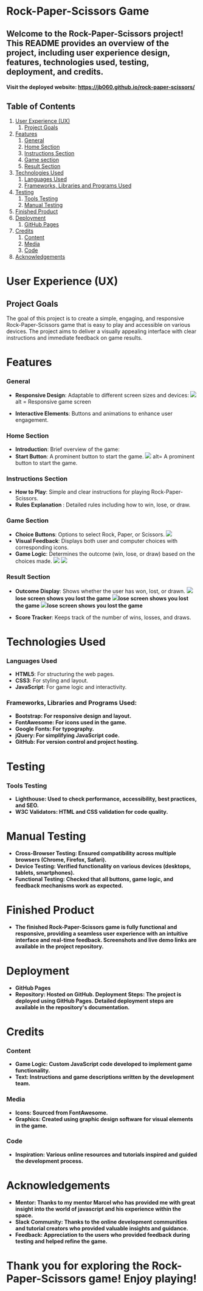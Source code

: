 # Rock-Paper-Scissors Game
## Welcome to the Rock-Paper-Scissors project! This README provides an overview of the project, including user experience design, features, technologies used, testing, deployment, and credits.
#### Visit the deployed website: https://jb060.github.io/rock-paper-scissors/


## Table of Contents
1. [User Experience (UX)](#user-experience-UX)
    1. [Project Goals](#project-goals)
2. [Features](#features)
    1. [General](#general)
    2. [Home Section](#home-section)
    3. [Instructions Section](#instructions-section)
    4. [Game section](#game-section)
    5. [Result Section](#result-section)
3. [Technologies Used](#technologies-used)
    1. [Languages Used](#languages-used)
    2. [Frameworks, Libraries and Programs Used](#frameworks-libraries-and-programs-used)
4. [Testing](#testing)
    1. [Tools Testing](#tools-testing)
    2. [Manual Testing](#manual-testing)
5. [Finished Product](#finished-product)
6. [Deployment](#deployment)
    1. [GitHub Pages](#github-pages)
7. [Credits](#credits)
    1. [Content](#content)
    2. [Media](#media)
    3. [Code](#code)
8. [Acknowledgements](#acknowledgements)

# User Experience (UX)
## Project Goals
The goal of this project is to create a simple, engaging, and responsive Rock-Paper-Scissors game that is easy to play and accessible on 
various devices. The project aims to deliver a visually appealing interface with clear instructions and immediate feedback on game results.

# Features
### General
- <strong>Responsive Design</strong>: Adaptable to different screen sizes and devices:
 <img src= "images/RPSsnippit.PNG"> alt = Responsive game screen 

- <strong>Interactive Elements</strong>: Buttons and animations to enhance user engagement.

### Home Section
- <strong>Introduction</strong>: Brief overview of the game: 
- <strong> Start Button</strong>: A prominent button to start the game. <img src="images/start.screen.PNG"> alt=  A prominent button to start the game.

### Instructions Section
- <strong>How to Play</strong>: Simple and clear instructions for playing Rock-Paper-Scissors.
- <strong>Rules Explanation </strong>: Detailed rules including how to win, lose, or draw.
   
### Game Section
- <strong>Choice Buttons</strong>: Options to select Rock, Paper, or Scissors.
  <img src ="images/1.rps.PNG">
- <strong>Visual Feedback</strong>: Displays both user and computer choices with corresponding icons.
- <strong>Game Logic</strong>: Determines the outcome (win, lose, or draw) based on the choices made.
  <img src ="images/2.rps.PNG">
  <img src ="images/3.rps.PNG">

### Result Section
- <strong>Outcome Display</strong>: Shows whether the user has won, lost, or drawn.
<img src= "images/losescreen-rps.PNG"><strong>lose screen shows you lost the game</strong>
<img src= "images/tiescreen.rps.PNG"><strong>lose screen shows you lost the game</strong>
<img src= "images/winscreen.rps.PNG"><strong>lose screen shows you lost the game</strong>


- <strong>Score Tracker</strong>: Keeps track of the number of wins, losses, and draws.
  
# Technologies Used

### Languages Used
- <strong>HTML5</strong>: For structuring the web pages.
- <strong>CSS3</strong>: For styling and layout.
- <strong>JavaScript</strong>: For game logic and interactivity.

### Frameworks, Libraries and Programs Used:
- <strong>Bootstrap<strong>: For responsive design and layout.
- <strong>FontAwesome</strong>: For icons used in the game.
- <strong>Google Fonts</strong>: For typography.
- <strong>jQuery</strong>: For simplifying JavaScript code.
- <strong>GitHub</strong>: For version control and project hosting.

# Testing
### Tools Testing
- <strong>Lighthouse: Used to check performance, accessibility, best practices, and SEO.
- <strong>W3C Validators</strong>: HTML and CSS validation for code quality.
  
# Manual Testing
- <strong>Cross-Browser Testing</strong>: Ensured compatibility across multiple browsers (Chrome, Firefox, Safari).
- <strong>Device Testing</strong>: Verified functionality on various devices (desktops, tablets, smartphones).
- <strong>Functional Testing</strong>: Checked that all buttons, game logic, and feedback mechanisms work as expected.
  
# Finished Product
- The finished Rock-Paper-Scissors game is fully functional and responsive, providing a seamless user experience with an intuitive interface and real-time feedback. Screenshots and live demo links are available in the project repository.

# Deployment
- <strong>GitHub Pages</strong>
- <strong>Repository</strong>: Hosted on GitHub.
<strong>Deployment Steps</strong>: The project is deployed using GitHub Pages. Detailed deployment steps are available in the repository's documentation.

# Credits
### Content
- <strong>Game Logic</strong>: Custom JavaScript code developed to implement game functionality.
- <strong>Text</strong>: Instructions and game descriptions written by the development team.
  
### Media
- <strong>Icon</strong>s: Sourced from FontAwesome.
- <strong>Graphics</strong>: Created using graphic design software for visual elements in the game.

### Code
- <strong>Inspiration</strong>: Various online resources and tutorials inspired and guided the development process.

# Acknowledgements
- <strong>Mentor</strong>: Thanks to my mentor Marcel who has provided me with great insight into the world of javascript and his experience within the space.  
- <strong> Slack Community</strong>: Thanks to the online development communities and tutorial creators who provided valuable insights and guidance.
- <strong>Feedback</strong>: Appreciation to the users who provided feedback during testing and helped refine the game.

# Thank you for exploring the Rock-Paper-Scissors game! Enjoy playing!

